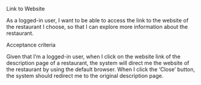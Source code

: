 Link to Website

As a logged-in user, I want to be able to access the link to the website of the restaurant I choose, so that I can explore more information about the restaurant.

Acceptance criteria

Given that I’m a logged-in user, when I click on the website link of the description page of a restaurant, the system will direct me the website of the restaurant by using the default browser. When I click the ‘Close’ button, the system should redirect me to the original description page.

